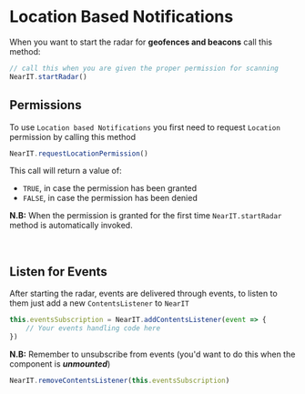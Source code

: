 # Location Based Notifications


When you want to start the radar for **geofences and beacons** call this method:

```js
// call this when you are given the proper permission for scanning
NearIT.startRadar()
```

## Permissions

To use `Location based Notifications` you first need to request `Location` permission by calling this method
```js
NearIT.requestLocationPermission()
```
This call will return a value of:

- `TRUE`, in case the permission has been granted
- `FALSE`, in case the permission has been denied

**N.B:** When the permission is granted for the first time `NearIT.startRadar` method is automatically invoked.

<br>

## Listen for Events

After starting the radar, events are delivered through events, to listen to them just add a new `ContentsListener` to `NearIT`
```js
this.eventsSubscription = NearIT.addContentsListener(event => {
    // Your events handling code here
})
```
**N.B:** Remember to unsubscribe from events (you'd want to do this when the component is ***unmounted***)
```js
NearIT.removeContentsListener(this.eventsSubscription)
```